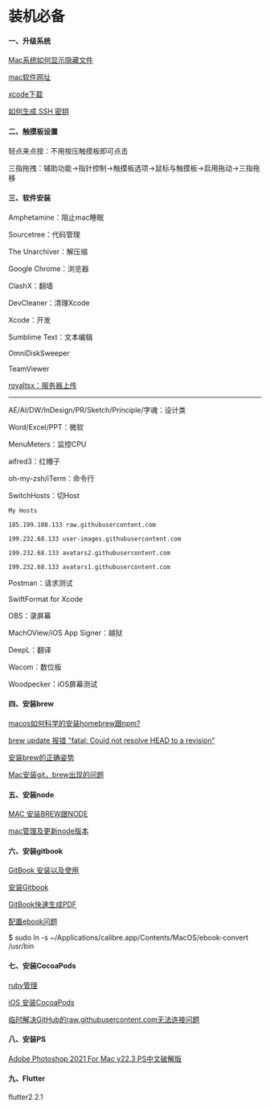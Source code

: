 # 装机必备

#### 一、升级系统

[Mac系统如何显示隐藏文件](https://jingyan.baidu.com/article/e8cdb32beec90337052bad89.html)

[mac软件网址](https://www.macbl.com/)

[xcode下载](https://developer.apple.com/download/all/?q=xcode)

[如何生成 SSH 密钥](https://docs.github.com/en/github/authenticating-to-github/connecting-to-github-with-ssh)

#### 二、触摸板设置

轻点来点按：不用按压触摸板即可点击

三指拖拽：辅助功能->指针控制->触摸板选项->鼠标与触摸板->启用拖动->三指拖移

#### 三、软件安装

Amphetamine：阻止mac睡眠

Sourcetree：代码管理

The Unarchiver：解压缩

Google Chrome：浏览器

ClashX：翻墙

DevCleaner：清理Xcode

Xcode：开发

Sumblime Text：文本编辑

OmniDiskSweeper

TeamViewer

[royaltsx：服务器上传](https://www.bilibili.com/video/av70623689?from=search)

-------

AE/AI/DW/InDesign/PR/Sketch/Principle/字魂：设计类

Word/Excel/PPT：微软

MenuMeters：监控CPU

aifred3：红帽子

oh-my-zsh/iTerm：命令行

SwitchHosts：切Host

	My Hosts

	185.199.108.133 raw.githubusercontent.com

	199.232.68.133 user-images.githubusercontent.com

	199.232.68.133 avatars2.githubusercontent.com

	199.232.68.133 avatars1.githubusercontent.com

Postman：请求测试

SwiftFormat for Xcode

OBS：录屏幕

MachOView/iOS App Signer：越狱

DeepL：翻译

Wacom：数位板

Woodpecker：iOS屏幕测试

#### 四、安装brew

[macos如何科学的安装homebrew跟npm?](https://www.liuyude.com/How_macos_scientifically_install_homebrew_and_npm.html)

[brew update 报错 "fatal: Could not resolve HEAD to a revision"](https://www.jianshu.com/p/b2de788c3c6d)

[安装brew的正确姿势](https://www.cnblogs.com/huanhao/p/installbrew.html)

[Mac安装git，brew出现的问题](https://www.jianshu.com/p/215b25a66700)

#### 五、安装node

[MAC 安装BREW跟NODE](https://www.cnblogs.com/shulan-hu/p/10596411.html)

[mac管理及更新node版本](https://www.jianshu.com/p/c50d900fb68c)

#### 六、安装gitbook

[GitBook 安装以及使用](https://www.jianshu.com/p/e86c702578df)

[安装Gitbook](https://www.bilibili.com/read/cv6932054)

[GitBook快速生成PDF](https://www.jianshu.com/p/5e5d76a54328)

[配置ebook问题](http://www.360doc.com/content/20/0914/09/70238804_935530842.shtml)

$ sudo ln -s ~/Applications/calibre.app/Contents/MacOS/ebook-convert /usr/bin

#### 七、安装CocoaPods

[ruby管理](https://www.jianshu.com/p/5116492683a6)

[iOS 安装CocoaPods](https://www.jianshu.com/p/68568f365d18)

[临时解决GitHub的raw.githubusercontent.com无法连接问题](https://www.cnblogs.com/qiu-hua/p/12815425.html)

#### 八、安装PS

[Adobe Photoshop 2021 For Mac v22.3 PS中文破解版](https://macoshome.com/app/graphicesdesign/5692.html#Down)

#### 九、Flutter

flutter2.2.1